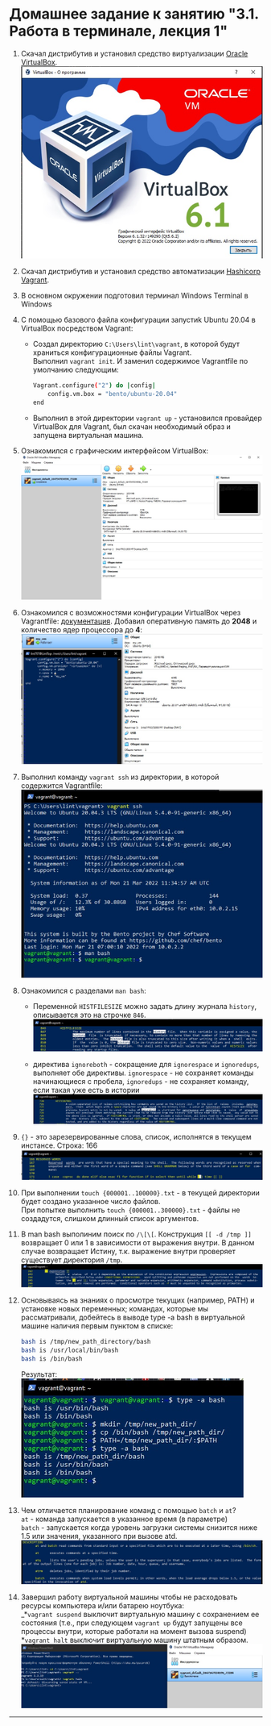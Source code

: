 # Домашнее задание к занятию "3.1. Работа в терминале, лекция 1"

1. Скачал дистрибутив и установил средство виртуализации [Oracle VirtualBox](https://www.virtualbox.org/). 
      ![VB](img/VB.jpg)
1. Скачал дистрибутив и установил средство автоматизации [Hashicorp Vagrant](https://www.vagrantup.com/).

1. В основном окружении подготовил терминал Windows Terminal в Windows
	
1. С помощью базового файла конфигурации запустиk Ubuntu 20.04 в VirtualBox посредством Vagrant:

	* Создал директорию `C:\Users\lint\vagrant`, в которой будут храниться конфигурационные файлы Vagrant. </br> Выполнил `vagrant init`. И заменил содержимое Vagrantfile по умолчанию следующим:

		```bash
		Vagrant.configure("2") do |config|
			config.vm.box = "bento/ubuntu-20.04"
		end
		```

	* Выполнил в этой директории `vagrant up` - установился провайдер VirtualBox для Vagrant, был скачан необходимый образ и запущена виртуальная машина.

1. Ознакомился с графическим интерфейсом VirtualBox:
![VB_machine](img/Virtualbox_default.jpg)

1. Ознакомился с возможностями конфигурации VirtualBox через Vagrantfile: [документация](https://www.vagrantup.com/docs/providers/virtualbox/configuration.html). Добавил оперативную память до **2048** и количество ядер процессора до **4**:
![conf_new](img/Vagrant_conf_new.jpg)

1. Выполнил команду `vagrant ssh` из директории, в которой содержится Vagrantfile:
![ssh](img/VG_ssh.jpg)

1. Ознакомился с разделами `man bash`:
    * Переменной `HISTFILESIZE` можно задать длину журнала `history`, описывается это на cтрочке `846`.
    ![HISTFILESIZE](img/HISTFILESIZE.jpg)
    
    * директива `ignoreboth` - сокращение для `ignorespace` и `ignoredups`, выполняет обе директивы.
	`ignorespace` - не сохраняет команды начинающиеся с пробела, 
	`ignoredups` - не сохраняет команду, если такая уже есть в истории
	![ignoge](img/ignore.jpg)
 
1. `{}` - это зарезервированные слова, список, исполнятся в текущем инстансе. Строка: 166
![list](img/RW.jpg)

1. При выполнении `touch {000001..100000}.txt` - в текущей директории будет создано указанное число файлов.</br>
При попытке выполнить `touch {000001..300000}.txt` - файлы не создадутся, слишком длинный список аргументов.

1. В man bash выполиним поиск по `/\[\[`. Конструкция `[[ -d /tmp ]]` возвращает 0 или 1 в зависимости от выражения внутри. В данном случае возвращает Истину, т.к. выражение внутри проверяет существует директория  `/tmp`. 
	![tmp](img/tmp.jpg)
	
1. Основываясь на знаниях о просмотре текущих (например, PATH) и установке новых переменных; командах, которые мы рассматривали, добейтесь в выводе type -a bash в виртуальной машине наличия первым пунктом в списке:

	```bash
	bash is /tmp/new_path_directory/bash
	bash is /usr/local/bin/bash
	bash is /bin/bash
	``` 
	Результат: </br>
	![PATH](img/n_path.jpg)
1. Чем отличается планирование команд с помощью `batch` и `at`? </br>
`at` - команда запускается в указанное время (в параметре) </br>
`batch` - запускается когда уровень загрузки системы снизится ниже 1.5  или значения, указанного при вызове atd.
![batch](img/batch.jpg)

1. Завершил работу виртуальной машины чтобы не расходовать ресурсы компьютера и/или батарею ноутбука: </br>
	_*`vagrant suspend` выключит виртуальную машину с сохранением ее состояния (т.е., при следующем `vagrant up` будут запущены все процессы внутри, которые работали на момент вызова suspend) </br>
	*`vagrant halt` выключит виртуальную машину штатным образом.
![halt](img/Vagrant_halt.jpg)
 
 ---
